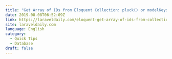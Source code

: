 ```yaml
---
title: "Get Array of IDs from Eloquent Collection: pluck() or modelKeys()"
date: 2019-08-08T06:52:09Z
link: https://laraveldaily.com/eloquent-get-array-of-ids-from-collection-pluck-or-modelkeys/?utm_medium=RSS&utm_source=news.12bit.vn
site: laraveldaily.com
language: English
category:
  - Quick Tips
  - Database
draft: false
---
```

